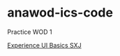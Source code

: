 # anawod-ics-code
Practice WOD 1

[Experience UI Basics SXJ](https://courses.ics.hawaii.edu/ics314s24/morea/ui-basics/wod-ui-basics-sxj)
